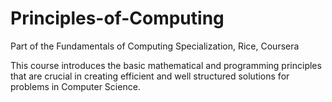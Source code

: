 # Principles-of-Computing
Part of the Fundamentals of Computing Specialization, Rice, Coursera

This course introduces the basic mathematical and programming principles that
are crucial in creating efficient and well structured solutions for problems in Computer Science.
